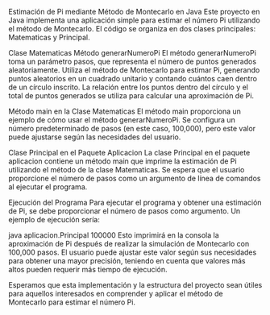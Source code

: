 Estimación de Pi mediante Método de Montecarlo en Java
Este proyecto en Java implementa una aplicación simple para estimar el número Pi utilizando el método de Montecarlo. El código se organiza en dos clases principales: Matematicas y Principal.

Clase Matematicas
Método generarNumeroPi
El método generarNumeroPi toma un parámetro pasos, que representa el número de puntos generados aleatoriamente. Utiliza el método de Montecarlo para estimar Pi, generando puntos aleatorios en un cuadrado unitario y contando cuántos caen dentro de un círculo inscrito. La relación entre los puntos dentro del círculo y el total de puntos generados se utiliza para calcular una aproximación de Pi.

Método main en la Clase Matematicas
El método main proporciona un ejemplo de cómo usar el método generarNumeroPi. Se configura un número predeterminado de pasos (en este caso, 100,000), pero este valor puede ajustarse según las necesidades del usuario.

Clase Principal en el Paquete Aplicacion
La clase Principal en el paquete aplicacion contiene un método main que imprime la estimación de Pi utilizando el método de la clase Matematicas. Se espera que el usuario proporcione el número de pasos como un argumento de línea de comandos al ejecutar el programa.

Ejecución del Programa
Para ejecutar el programa y obtener una estimación de Pi, se debe proporcionar el número de pasos como argumento. Un ejemplo de ejecución sería:


java aplicacion.Principal 100000
Esto imprimirá en la consola la aproximación de Pi después de realizar la simulación de Montecarlo con 100,000 pasos. El usuario puede ajustar este valor según sus necesidades para obtener una mayor precisión, teniendo en cuenta que valores más altos pueden requerir más tiempo de ejecución.

Esperamos que esta implementación y la estructura del proyecto sean útiles para aquellos interesados en comprender y aplicar el método de Montecarlo para estimar el número Pi.
